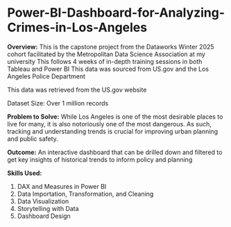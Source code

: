 # Power-BI-Dashboard-for-Analyzing-Crimes-in-Los-Angeles
**Overview:**
This is the capstone project from the Dataworks Winter 2025 cohort facilitated
by the Metropolitan Data Science Association at my university
This follows 4 weeks of in-depth training sessions in both Tableau and Power BI
This data was sourced from US.gov and the Los Angeles Police Department

This data was retrieved from the US.gov website

Dataset Size: Over 1 million records



**Problem to Solve:**
While Los Angeles is one of the most desirable places to live for many, it is also
notoriously one of the most dangerous. As such, tracking and understanding
trends is crucial for improving urban planning and public safety.


**Outcome:**
An interactive dashboard that can be drilled down and filtered to get key
insights of historical trends to inform policy and planning


**Skills Used:**
1. DAX and Measures in Power BI
2. Data Importation, Transformation, and Cleaning
3. Data Visualization
4. Storytelling with Data
5. Dashboard Design
